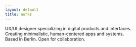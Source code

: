 ```yaml
---
layout: default
title: Works
---
```


<div class="intro-hero">
  <p>
    UX/UI designer specializing in digital products and interfaces.<br>
    Creating minimalistic, human-centered apps and systems.<br>
    Based in Berlin. Open for collaboration.
  </p>
  <div class="intro-divider"></div>
</div>

<div class="projects-section">
  <!-- Здесь появятся проекты -->
</div>